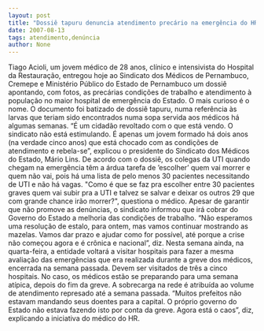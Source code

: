 ```yaml
---
layout: post
title: "Dossiê tapuru denuncia atendimento precário na emergência do HR"
date: 2007-08-13
tags: atendimento,denúncia
author: None
---
```

Tiago Acioli, um jovem m&eacute;dico de 28 anos, cl&iacute;nico e intensivista&nbsp;do Hospital da Restaura&ccedil;&atilde;o, entregou hoje ao Sindicato dos M&eacute;dicos de Pernambuco, Cremepe e Minist&eacute;rio P&uacute;blico do Estado de Pernambuco um dossi&ecirc; apontando, com fotos, as prec&aacute;rias condi&ccedil;&otilde;es de trabalho e atendimento &agrave; popula&ccedil;&atilde;o no maior hospital de emerg&ecirc;ncia do Estado. O mais curioso &eacute; o nome. O documento foi batizado de dossi&ecirc; tapuru, numa refer&ecirc;ncia &agrave;s larvas que teriam sido encontrados numa sopa servida aos m&eacute;dicos h&aacute; algumas semanas.
&ldquo;&Eacute; um cidad&atilde;o revoltado com o que est&aacute; vendo. O sindicato n&atilde;o est&aacute; estimulando. &Eacute; apenas um jovem formado h&aacute; dois anos (na verdade cinco anos) que est&aacute; chocado com as condi&ccedil;&otilde;es de atendimento e rebela-se&rdquo;, explicou o presidente do Sindicato dos M&eacute;dicos do Estado, M&aacute;rio Lins.
De acordo com o dossi&ecirc;, os colegas da UTI quando chegam&nbsp;na emerg&ecirc;ncia t&ecirc;m a &aacute;rdua tarefa de &rsquo;escolher&rsquo; quem vai morrer e quem n&atilde;o vai, pois h&aacute; uma lista de pelo menos 30 pacientes necessitando de UTI e n&atilde;o h&aacute; vagas. &quot;Como &eacute; que se faz pra escolher entre 30 pacientes graves quem vai subir pra a UTI e talvez se salvar e deixar os outros 29 que com grande chance ir&atilde;o morrer?&quot;, questiona o m&eacute;dico.
Apesar de garantir que n&atilde;o promove as den&uacute;ncias, o sindicato informou que ir&aacute; cobrar do Governo do Estado a melhoria das condi&ccedil;&otilde;es de trabalho. &ldquo;N&atilde;o esperamos uma resolu&ccedil;&atilde;o de estalo, para ontem, mas vamos continuar mostrando as mazelas. Vamos dar prazo e ajudar como for poss&iacute;vel, at&eacute; porque a crise n&atilde;o come&ccedil;ou agora e &eacute; cr&ocirc;nica e nacional&rdquo;, diz.
Nesta semana ainda, na quarta-feira, a entidade voltar&aacute; a visitar hospitais para fazer a mesma avalia&ccedil;&atilde;o das emerg&ecirc;ncias que era realizada durante a greve dos m&eacute;dicos, encerrada na semana passada. Devem ser visitados de tr&ecirc;s a cinco hospitais.
No caso, os m&eacute;dicos est&atilde;o se preparando para uma semana at&iacute;pica, depois do fim da greve. A sobrecarga na rede &eacute; atribu&iacute;da ao volume de atendimento represado at&eacute; a semana passada. &ldquo;Muitos prefeitos n&atilde;o estavam mandando seus doentes para a capital. O pr&oacute;prio governo do Estado n&atilde;o estava fazendo isto por conta da greve. Agora est&aacute; o caos&rdquo;, diz, explicando a iniciativa do m&eacute;dico do HR. 